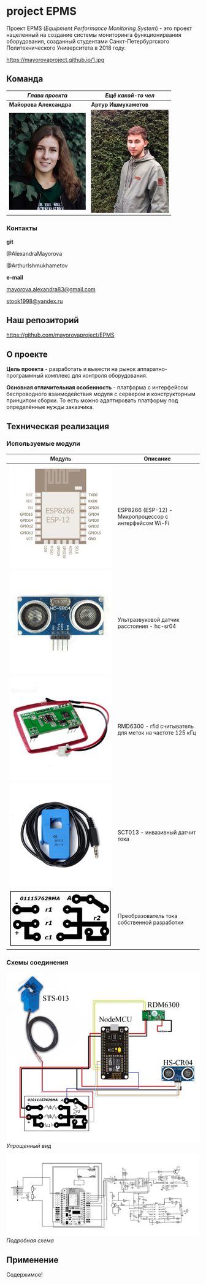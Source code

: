 # project EPMS
Проект EPMS (*Equipment Performance Monitoring System*) - это проект нацеленный на создание системы мониторинга функционирвания оборудования, созданный студентами Санкт-Петербургского Политехнического Университета в 2018 году.

https://mayorovaproject.github.io/1.jpg
## Команда

*Глава проекта* | *Ещё какой-то чел*
--------------- | ------------------
**Майорова Александра** | **Артур Ишмухаметов**
![alt text](1.jpg) | ![alt text](2.jpg)

### Контакты
**git**

@AlexandraMayorova

@ArthurIshmukhametov

**e-mail**

mayorova.alexandra83@gmail.com

stook1998@yandex.ru

## Наш репозиторий
https://github.com/mayorovaproject/EPMS
## О проекте
**Цель проекта** - разработать и вывести на рынок аппаратно-программный комплекс для контроля оборудования.

**Основная отличительная особенность** - платформа с интерфейсом беспроводного взаимодействия модуля с сервером и конструкторным принципом сборки. То есть можно адаптировать платформу под определённые нужды заказчика.

## Техническая реализация
### Используемые модули

Модуль | Описание
--------------- | ------------------
![alt text](3.jpg) | ESP8266 (ESP-12) - Микропроцессор с интерфейсом Wi-Fi
![alt text](4.jpg) | Ультразвуковой датчик расстояния - hc-sr04
![alt text](5.jpg) | RMD6300 - rfid считыватель для меток на частоте 125 кГц
![alt text](6.jpg) | SCT013 - инвазивный датчит тока
![alt text](7.JPG) | Преобразователь тока собственной разработки

### Схемы соединения

![alt text](9.jpg)
*Упрощенный вид*


![alt text](8.jpg)
*Подробная схема*


## Применение
Содержимое!

